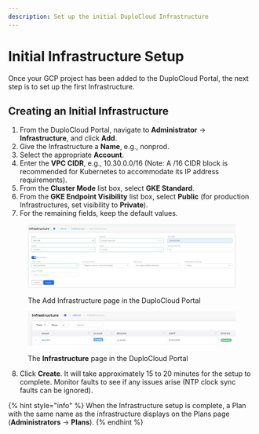 ```yaml
---
description: Set up the initial DuploCloud Infrastructure
---
```


# Initial Infrastructure Setup

Once your GCP project has been added to the DuploCloud Portal, the next step is to set up the first Infrastructure.&#x20;

## Creating an Initial Infrastructure&#x20;

1. From the DuploCloud Portal, navigate to **Administrator** -> **Infrastructure**, and click **Add**.&#x20;
2. Give the Infrastructure a **Name**, e.g., nonprod.
3. Select the appropriate **Account**.
4. Enter the **VPC CIDR**, e.g., 10.30.0.0/16 (Note: A /16 CIDR block is recommended for Kubernetes to accommodate its IP address requirements).
5. From the **Cluster Mode** list box, select **GKE Standard**.&#x20;
6. From the **GKE Endpoint Visibility** list box, select **Public** (for production Infrastructures, set visibility to **Private**).
7. For the remaining fields, keep the default values.&#x20;

<figure><img src="../../.gitbook/assets/final.png" alt=""><figcaption><p>The Add Infrastructure page in the DuploCloud Portal</p></figcaption></figure>

<figure><img src="../../.gitbook/assets/image (1) (1) (1).png" alt=""><figcaption><p>The <strong>Infrastructure</strong> page in the DuploCloud Portal</p></figcaption></figure>

8. Click **Create**. It will take approximately 15 to 20 minutes for the setup to complete. Monitor faults to see if any issues arise (NTP clock sync faults can be ignored).&#x20;

{% hint style="info" %}
When the Infrastructure setup is complete, a Plan with the same name as the infrastructure displays on the Plans page (**Administrators** -> **Plans**).&#x20;
{% endhint %}
